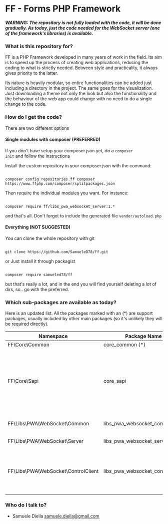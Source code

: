 # FF - Forms PHP Framework #

***WARNING: The repository is not fully loaded with the code, it will be done gradually. As today, just the code needed for the WebSocket server (one of the framework's libraries) is available.***

### What is this repository for? ###

FF is a PHP Framework developed in many years of work in the field.  Its aim is to speed up the process of creating web applications, reducing the coding to what is strictly needed. Between style and practicality, it always gives priority to the latter.

Its nature is heavily modular, so entire functionalities can be added just including a directory in the project. The same goes for the visualization. Just downloading a theme not only the look but also the functionality and the behaviour of the web app could change with no need to do a single change to the code. 

### How do I get the code? ###

There are two different options

#### Single modules with composer (PREFERRED)

If you don't have setup your composer.json yet, do a <code>composer init</code> and follow the instructions

Install the custom repository in your composer.json with the command:

<code>
composer config repositories.ff composer https://www.ffphp.com/composer/splitpackages.json
</code>  
  
Then require the individual modules you want. For instance:
  
<code>
composer require ff/libs_pwa_websocket_server:1.*
</code>  
  
and that's all. Don't forget to include the generated file <code>vendor/autoload.php</code>

#### Everything (NOT SUGGESTED)

You can clone the whole repository with git

<code>
git clone https://github.com/SamueleD78/ff.git
</code>

or Just install it through packagist

<code>
composer require samueled78/ff
</code>


but that's really a lot, and in the end you will find yourself deleting a lot of dirs, so.. go with the preferred.

### Which sub-packages are available as today? ###

Here is an updated list. All the packages marked with an (*) are support packages, usually included by other main packages (so it's unlikely they will be required directly).

Namespace | Package Name | Porpouse
-----|--------------|---------
FF\Core\Common | core_common (*) | common files
FF\Core\Sapi | core_sapi | Server Application Programming Interface. All the files needed to route and handle various kind of requests
FF\Libs\PWA\WebSocket\Common | libs_pwa_websocket_common (*) | WebSocket Server - common files
FF\Libs\PWA\WebSocket\Server | libs_pwa_websocket_server | WebSocket Server
FF\Libs\PWA\WebSocket\ControlClient | libs_pwa_websocket_controlclient | WebSocket Server - Control Client API for controlling the server from an app

### Who do I talk to? ###

* Samuele Diella <samuele.diella@gmail.com>